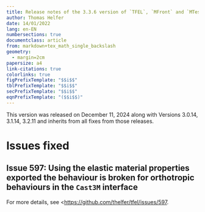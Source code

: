```yaml
---
title: Release notes of the 3.3.6 version of `TFEL`, `MFront` and `MTest`
author: Thomas Helfer
date: 14/01/2022
lang: en-EN
numbersections: true
documentclass: article
from: markdown+tex_math_single_backslash
geometry:
  - margin=2cm
papersize: a4
link-citations: true
colorlinks: true
figPrefixTemplate: "$$i$$"
tblPrefixTemplate: "$$i$$"
secPrefixTemplate: "$$i$$"
eqnPrefixTemplate: "($$i$$)"
---
```


This version was released on December 11, 2024 along with Versions
3.0.14, 3.1.14, 3.2.11 and inherits from all fixes from those releases.

# Issues fixed

## Issue 597: Using the elastic material properties exported the behaviour is broken for orthotropic behaviours in the `Cast3M` interface

For more details, see <https://github.com/thelfer/tfel/issues/597.
